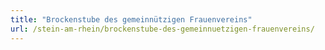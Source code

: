 ```yaml
---
title: "Brockenstube des gemeinnützigen Frauenvereins"
url: /stein-am-rhein/brockenstube-des-gemeinnuetzigen-frauenvereins/
---
```

